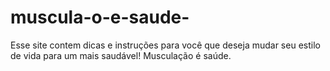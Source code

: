 # muscula-o-e-saude-
Esse site contem dicas e instruções para você que deseja mudar seu estilo de vida para um mais saudável! Musculação é saúde.
